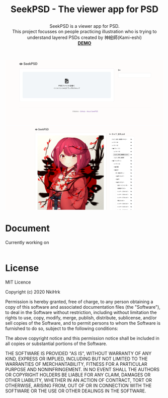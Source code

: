 # <p align="middle">SeekPSD - The viewer app for PSD</p>

<p align="middle">
SeekPSD is a viewer app for PSD.
<br>
This project focusses on people practicing illustration who is trying to understand layered PSDs created by 神絵師(Kami-eshi)
<br>
<a href="https://nkihrk.github.io/seek-psd/#/editor" target="_blank"><b>DEMO</b></a>
</p>

<br>

![seek-psd-preview_1](./src/assets/seek-psd_1.png)
![seek-psd-preview_2](./src/assets/seek-psd_2.png)

# Document

Currently working on
<br><br>

# License

MIT Licence

Copyright (c) 2020 NkiHrk

Permission is hereby granted, free of charge, to any person obtaining a copy of this software and associated documentation files (the "Software"), to deal in the Software without restriction, including without limitation the rights to use, copy, modify, merge, publish, distribute, sublicense, and/or sell copies of the Software, and to permit persons to whom the Software is furnished to do so, subject to the following conditions:

The above copyright notice and this permission notice shall be included in all copies or substantial portions of the Software.

THE SOFTWARE IS PROVIDED "AS IS", WITHOUT WARRANTY OF ANY KIND, EXPRESS OR IMPLIED, INCLUDING BUT NOT LIMITED TO THE WARRANTIES OF MERCHANTABILITY, FITNESS FOR A PARTICULAR PURPOSE AND NONINFRINGEMENT. IN NO EVENT SHALL THE AUTHORS OR COPYRIGHT HOLDERS BE LIABLE FOR ANY CLAIM, DAMAGES OR OTHER LIABILITY, WHETHER IN AN ACTION OF CONTRACT, TORT OR OTHERWISE, ARISING FROM, OUT OF OR IN CONNECTION WITH THE SOFTWARE OR THE USE OR OTHER DEALINGS IN THE SOFTWARE.
